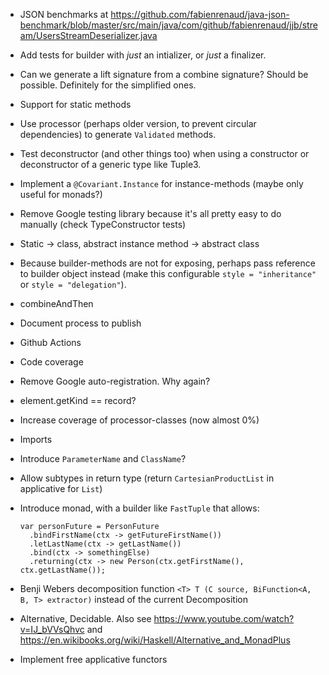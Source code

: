 * JSON benchmarks at https://github.com/fabienrenaud/java-json-benchmark/blob/master/src/main/java/com/github/fabienrenaud/jjb/stream/UsersStreamDeserializer.java
* Add tests for builder with _just_ an intializer, or _just_ a finalizer.
* Can we generate a lift signature from a combine signature? Should be possible. Definitely for the simplified ones.
* Support for static methods
* Use processor (perhaps older version, to prevent circular dependencies) to generate `Validated` methods.
* Test deconstructor (and other things too) when using a constructor or deconstructor of a generic type like Tuple3.
* Implement a `@Covariant.Instance` for instance-methods (maybe only useful for monads?)
* Remove Google testing library because it's all pretty easy to do manually (check TypeConstructor tests)
* Static -> class, abstract instance method -> abstract class
* Because builder-methods are not for exposing, perhaps pass reference to builder object instead (make this configurable `style = "inheritance"` or `style = "delegation"`).
* combineAndThen
* Document process to publish
* Github Actions
* Code coverage
* Remove Google auto-registration. Why again?
* element.getKind == record?
* Increase coverage of processor-classes (now almost 0%)
* Imports
* Introduce `ParameterName` and `ClassName`?
* Allow subtypes in return type (return `CartesianProductList` in applicative for `List`)
* Introduce monad, with a builder like `FastTuple` that allows:
    
    ```
    var personFuture = PersonFuture
      .bindFirstName(ctx -> getFutureFirstName())
      .letLastName(ctx -> getLastName())
      .bind(ctx -> somethingElse)
      .returning(ctx -> new Person(ctx.getFirstName(), ctx.getLastName());
    ```
* Benji Webers decomposition function `<T> T (C source, BiFunction<A, B, T> extractor)` instead of the current Decomposition
* Alternative, Decidable. Also see https://www.youtube.com/watch?v=IJ_bVVsQhvc and https://en.wikibooks.org/wiki/Haskell/Alternative_and_MonadPlus
* Implement free applicative functors
